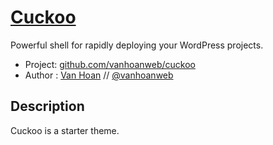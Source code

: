 # [Cuckoo](http://vanhoan.com)

Powerful shell for rapidly deploying your WordPress projects.

* Project: [github.com/vanhoanweb/cuckoo](https://github.com/vanhoanweb/cuckoo)
* Author : [Van Hoan](http://vanhoan.com) // [@vanhoanweb](http://twitter.com/vanhoanweb)

## Description

Cuckoo is a starter theme.

